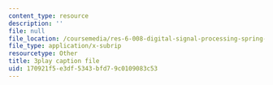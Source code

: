 ```yaml
---
content_type: resource
description: ''
file: null
file_location: /coursemedia/res-6-008-digital-signal-processing-spring-2011/170921f5e3df5343bfd79c0109083c53_oJv4dsUID0Q.vtt
file_type: application/x-subrip
resourcetype: Other
title: 3play caption file
uid: 170921f5-e3df-5343-bfd7-9c0109083c53
---
```

